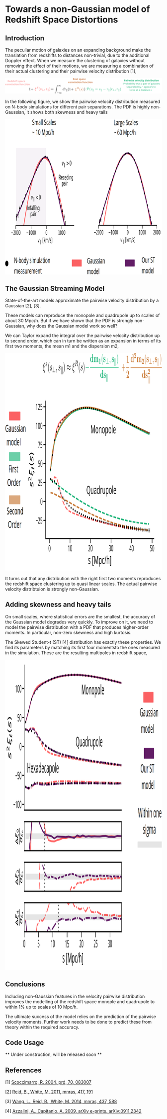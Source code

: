 
# Towards a non-Gaussian model of Redshift Space Distortions

## Introduction
The peculiar motion of galaxies on an expanding background make the translation from redshifts to distances non-trivial, due to the additional Doppler effect. When we measure the clustering of galaxies without removing the effect of their motions, we are measuring a combination of their actual clustering and their pairwise velocity distribution [1], 

![alt text](https://raw.githubusercontent.com/florpi/streamingmodel/master/images/streaming_model.png)


In the following figure, we show the pairwise velocity distribution measured on N-body simulations for different pair separations. The PDF is highly  non-Gaussian, it shows both skewness and heavy tails

<p align="center">
<img src="https://raw.githubusercontent.com/florpi/streamingmodel/master/images/velocity_distributions.png" width = "900" height="500">
</p>

## The Gaussian Streaming Model 
State-of-the-art models approximate the pairwise velocity distribution by a Gaussian [2], [3].

These models can reproduce the monopole and quadrupole up to scales of about 30 Mpc/h. But if we have shown that the PDF is strongly non-Gaussian, why does the Gaussian model work so well? 

We can Taylor expand the integral over the pairwise velocity distribution up to second order, which can in turn be written as an expansion in terms of its first two moments, the mean m1 and the dispersion m2,

<p align="center">
<img src="https://raw.githubusercontent.com/florpi/streamingmodel/master/images/gaussian_expansion.png" width = "900" height="700">
</p>


It turns out that any distribution with the right first two moments reproduces the redshift space clustering up to quasi linear scales. The actual pairwise velocity distribtuion is strongly non-Gaussian.

## Adding skewness and heavy tails
On small scales, where statistical errors are the smallest, the accuracy of the Gaussian model degrades very quickly. To improve on it, we need to model the pairwise distribution with a PDF that produces higher-order moments. In particular, non-zero skewness and  high kurtosis. 

The Skewed Student-t (ST) [4] distribution has exactly these properties. We find its parameters by matching its first four momentsto the ones measured in the simulation. These are the resulting multipoles in redshift space,

<p align="center">
<img src="https://raw.githubusercontent.com/florpi/streamingmodel/master/images/model_multipoles.png" width = "900" height="1000">
</p>


## Conclusions
Including non-Gaussian features in the velocity pairwise distribution improves the modelling of the redshift space monople and quadrupole to within 1% up to scales of 10 Mpc/h.

 The ultimate success of the model relies on the prediction of the pairwise velocity moments. Further work needs to be done to predict these from theory within the required accuracy.

## Code Usage
** Under construction, will be released soon  **

## References
[1] [Scoccimarro, R.  2004, prd, 70, 083007](https://arxiv.org/abs/astro-ph/0407214) 

[2] [Reid, B., White, M.  2011, mnras, 417, 191](https://arxiv.org/abs/1105.4165)

[3] [Wang, L., Reid, B., White, M.  2014, mnras, 437, 588 ](https://arxiv.org/abs/1306.1804)

[4]  [Azzalini, A., Capitanio, A.  2009, arXiv e-prints, arXiv:0911.2342 ](https://arxiv.org/abs/0911.2342)
